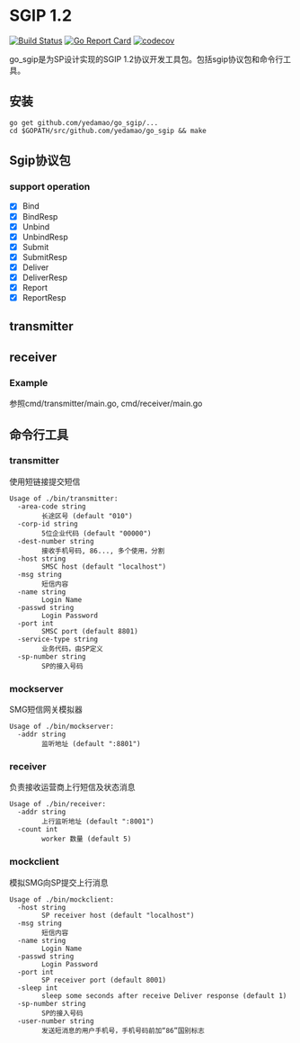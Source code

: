 # SGIP 1.2
[![Build Status](https://travis-ci.org/yedamao/go_sgip.svg?branch=master)](https://travis-ci.org/yedamao/go_sgip)
[![Go Report Card](https://goreportcard.com/badge/github.com/yedamao/go_sgip)](https://goreportcard.com/report/github.com/yedamao/go_sgip)
[![codecov](https://codecov.io/gh/yedamao/go_sgip/branch/master/graph/badge.svg)](https://codecov.io/gh/yedamao/go_sgip)

go_sgip是为SP设计实现的SGIP 1.2协议开发工具包。包括sgip协议包和命令行工具。

## 安装
```
go get github.com/yedamao/go_sgip/...
cd $GOPATH/src/github.com/yedamao/go_sgip && make
```

## Sgip协议包

###  support operation

- [x] Bind
- [x] BindResp
- [x] Unbind
- [x] UnbindResp
- [x] Submit
- [x] SubmitResp
- [x] Deliver
- [x] DeliverResp
- [x] Report
- [x] ReportResp

## transmitter

## receiver
 
### Example
参照cmd/transmitter/main.go, cmd/receiver/main.go

## 命令行工具

### transmitter
使用短链接提交短信

```
Usage of ./bin/transmitter:
  -area-code string
        长途区号 (default "010")
  -corp-id string
        5位企业代码 (default "00000")
  -dest-number string
        接收手机号码, 86..., 多个使用，分割
  -host string
        SMSC host (default "localhost")
  -msg string
        短信内容
  -name string
        Login Name
  -passwd string
        Login Password
  -port int
        SMSC port (default 8801)
  -service-type string
        业务代码，由SP定义
  -sp-number string
        SP的接入号码
```

### mockserver
SMG短信网关模拟器

```
Usage of ./bin/mockserver:
  -addr string
        监听地址 (default ":8801")
```

### receiver
负责接收运营商上行短信及状态消息

```
Usage of ./bin/receiver:
  -addr string
        上行监听地址 (default ":8001")
  -count int
        worker 数量 (default 5)
```

### mockclient
模拟SMG向SP提交上行消息

```
Usage of ./bin/mockclient:
  -host string
        SP receiver host (default "localhost")
  -msg string
        短信内容
  -name string
        Login Name
  -passwd string
        Login Password
  -port int
        SP receiver port (default 8001)
  -sleep int
        sleep some seconds after receive Deliver response (default 1)
  -sp-number string
        SP的接入号码
  -user-number string
        发送短消息的用户手机号，手机号码前加“86”国别标志
```
